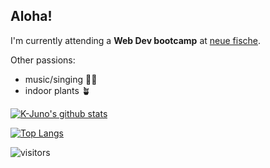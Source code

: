 ## Aloha!

I'm currently attending a **Web Dev bootcamp** at [neue fische](https://www.neuefische.de/).
 
Other passions:
* music/singing 🎹🎤
* indoor plants 🪴

[![K-Juno's github stats](https://github-readme-stats.vercel.app/api?username=K-Juno)](https://github.com/anuraghazra/github-readme-stats)

[![Top Langs](https://github-readme-stats.vercel.app/api/top-langs/?username=K-Juno&layout=compact&theme=codeSTACKr)](https://github.com/anuraghazra/github-readme-stats)

![visitors](https://visitor-badge-reloaded.herokuapp.com/badge?page_id=KoJuni.KoJuni&color=00cf00)

<!--
**KoJuni/KoJuni** is a ✨ _special_ ✨ repository because its `README.md` (this file) appears on your GitHub profile.

Here are some ideas to get you started:

- 🔭 I’m currently working on ...
- 🌱 I’m currently learning ...
- 👯 I’m looking to collaborate on ...
- 🤔 I’m looking for help with ...
- 💬 Ask me about ...
- 📫 How to reach me: ...
- 😄 Pronouns: ...
- ⚡ Fun fact: ...
-->
